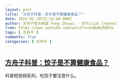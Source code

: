 ```yaml
---
layout: post
title: "方舟子科普：饺子是不算健康食品？"
date: 2022-02-19T12:31:04.000Z
author: 方舟子官方频道 Fang Zhouzi - Official Channel
from: https://www.youtube.com/watch?v=boBwWjR0ESw
tags: [ 方舟子 ]
comments: True
categories: [ 方舟子 ]
---
```

<!--1645273864000-->
[方舟子科普：饺子是不算健康食品？](https://www.youtube.com/watch?v=boBwWjR0ESw)
------

<div>
科普短视频系列。吃饺子要注意什么。
</div>
